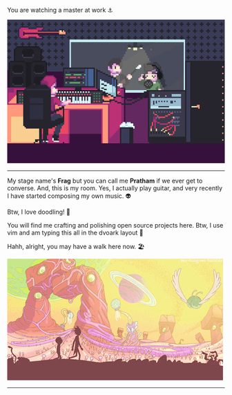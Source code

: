 You are watching a master at work ⚓

![Let me cook](./pinterest.gif)

---

My stage name's **Frag** but you can call me **Pratham** if we ever get to converse. And, this is my room. Yes, I actually play guitar, and very recently I have started composing my own music. 👽

Btw, I love doodling! 🎈

You will find me crafting and polishing open source projects here. Btw, I use vim and am typing this all in the dvoark layout 🐊

Hahh, alright, you may have a walk here now. 🏖️

![Walk walk](./_.gif)

---

